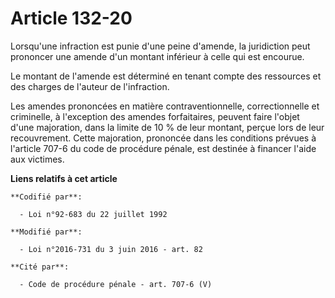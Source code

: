 # Article 132-20

Lorsqu'une infraction est punie d'une peine d'amende, la juridiction peut prononcer une amende d'un montant inférieur à celle
qui est encourue. 

Le montant de l'amende est déterminé en tenant compte des ressources et des charges de l'auteur de l'infraction. 

Les amendes prononcées en matière contraventionnelle, correctionnelle et criminelle, à l'exception des amendes forfaitaires,
peuvent faire l'objet d'une majoration, dans la limite de 10 % de leur montant, perçue lors de leur recouvrement. Cette
majoration, prononcée dans les conditions prévues à l'article 707-6 du code de procédure pénale, est destinée à financer
l'aide aux victimes.

**Liens relatifs à cet article**

	**Codifié par**:

	  - Loi n°92-683 du 22 juillet 1992

	**Modifié par**:

	  - Loi n°2016-731 du 3 juin 2016 - art. 82

	**Cité par**:

	  - Code de procédure pénale - art. 707-6 (V)
